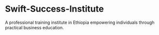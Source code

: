 # Swift-Success-Institute
A professional training institute in Ethiopia empowering individuals through practical business education.
